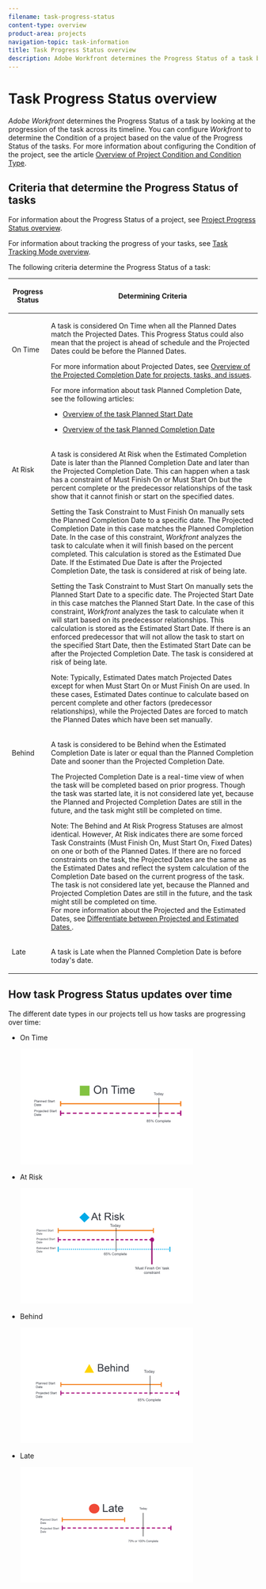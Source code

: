 ```yaml
---
filename: task-progress-status
content-type: overview
product-area: projects
navigation-topic: task-information
title: Task Progress Status overview
description: Adobe Workfront determines the Progress Status of a task by looking at the progression of the task across its timeline. You can configure Workfront to determine the Condition of a project based on the value of the Progress Status of the tasks. For more information about configuring the Condition of the project, see the article Overview of Project Condition and Condition Type.
---
```


# Task Progress Status overview

*Adobe Workfront* determines the Progress Status of a task by looking at the progression of the task across its timeline. You can configure *Workfront* to determine the Condition of a project based on the value of the Progress Status of the tasks. For more information about configuring the Condition of the project, see the article [Overview of Project Condition and Condition Type](../../../manage-work/projects/manage-projects/project-condition-and-condition-type.md).

## Criteria that determine the Progress Status of tasks

For information about the Progress Status of a project, see [Project Progress Status overview](../../../manage-work/projects/planning-a-project/project-progress-status.md).

For information about tracking the progress of your tasks, see [Task Tracking Mode overview](../../../manage-work/tasks/task-information/task-tracking-mode.md).

The following criteria determine the Progress Status of a task: 

<table border="0" cellspacing="15"> 
 <col> 
 <col> 
 <thead> 
  <tr> 
   <th> <p><span class="bold">Progress Status</span> </p> </th> 
   <th> <p><span class="bold">Determining Criteria</span> </p> </th> 
  </tr> 
 </thead> 
 <tbody> 
  <tr valign="top"> 
   <td scope="col"> <p>&nbsp;</p> <p><span class="bold"><br>On Time</span> </p> </td> 
   <td scope="col"> <p>A task is considered <span class="bold">On Time</span> when all the Planned Dates match the Projected Dates. This Progress Status could also mean that the project is ahead of schedule and the Projected Dates could be before the Planned Dates.</p> <p>For more information about Projected Dates, see <a href="../../../manage-work/projects/planning-a-project/project-projected-completion-date.md" class="MCXref xref">Overview of the Projected Completion Date for projects, tasks, and issues</a>.</p> <p>For more information about task Planned Completion Date, see the following articles:</p> 
    <ul> 
     <li> <p><a href="../../../manage-work/tasks/task-information/task-planned-start-date.md" class="MCXref xref">Overview of the task Planned Start Date</a> </p> </li> 
     <li> <p><a href="../../../manage-work/tasks/task-information/task-planned-completion-date.md" class="MCXref xref">Overview of the task Planned Completion Date</a> </p> </li> 
    </ul> </td> 
  </tr> 
  <tr valign="top"> 
   <td> <p>&nbsp;</p> <p><span class="bold">At Risk</span> </p> </td> 
   <td> <p>A task is considered <span class="bold">At Risk</span> when the Estimated Completion Date is later than the Planned Completion Date and later than the Projected Completion Date. This can happen when a task has a constraint of <span class="bold">Must Finish On</span> or <span class="bold">Must Start On</span> but the percent complete or the predecessor relationships of the task show that it cannot finish or start on the specified dates. </p> <p> Setting the Task Constraint to <span class="bold">Must Finish On</span> manually sets the Planned Completion Date to a specific date. The Projected Completion Date in this case matches the Planned Completion Date. In the case of this constraint, <em>Workfront</em> analyzes the task to calculate when it will finish based on the percent completed. This calculation is stored as the Estimated Due Date. If the Estimated Due Date is after the Projected Completion Date, the task is considered at risk of being late. </p> <p> Setting the Task Constraint to <span class="bold">Must Start On</span> manually sets the Planned Start Date to a specific date. The Projected Start Date in this case matches the Planned Start Date. In the case of this constraint, <em>Workfront</em> analyzes the task to calculate when it will start based on its predecessor relationships. This calculation is stored as the Estimated Start Date. If there is an enforced predecessor that will not allow the task to start on the specified Start Date, then the Estimated Start Date can be after the Projected Completion Date. The task is considered at risk of being late. </p> <p>Note:  Typically, Estimated Dates match Projected Dates except for when <span class="bold">Must Start On</span> or <span class="bold">Must Finish On</span> are used. In these cases, Estimated Dates continue to calculate based on percent complete and other factors (predecessor relationships), while the Projected Dates are forced to match the Planned Dates which have been set manually.</p> </td> 
  </tr> 
  <tr valign="top"> 
   <td> <p><span class="bold"><br>Behind</span> </p> </td> 
   <td> <p>A task is considered to be <span class="bold">Behind</span> when the Estimated Completion Date is later or equal than the Planned Completion Date and sooner than the Projected Completion Date.</p> <p>The Projected Completion Date is a real-time view of when the task will be completed based on prior progress. Though the task was started late, it is not considered late yet, because the Planned and Projected Completion Dates are still in the future, and the task might still be completed on time.</p> <p>Note:  The <span class="bold">Behind</span> and <span class="bold">At Risk</span> Progress Statuses are almost identical. However, <span class="bold">At Risk</span> indicates there are some forced Task Constraints (Must Finish On, Must Start On, Fixed Dates) on one or both of the Planned Dates. If there are no forced constraints on the task, the Projected Dates are the same as the Estimated Dates and reflect the system calculation of the Completion Date based on the current progress of the task. The task is not considered late yet, because the Planned and Projected Completion Dates are still in the future, and the task might still be completed on time.<br>For more information about the Projected and the Estimated Dates, see <a href="../../../manage-work/tasks/task-information/differentiate-projected-estimated-dates.md" class="MCXref xref">Differentiate between Projected and Estimated Dates </a>.</p> </td> 
  </tr> 
  <tr valign="top"> 
   <td> <p><span class="bold">Late</span> </p> </td> 
   <td> <p>A task is <span class="bold">Late</span> when the Planned Completion Date is before today's date.<br></p> </td> 
  </tr> 
 </tbody> 
</table>

## How task Progress Status updates over time

The different date types in our projects tell us how tasks are progressing over time:

<ul> 
 <li> <p>On Time</p> <p> <img src="assets/on-time-progress-status-350x233.png" style="width: 350;height: 233;"> </p> </li> 
 <li> <p>At Risk</p> <p> <img src="assets/at-risk-progress-status-350x233.png" style="width: 350;height: 233;"> </p> </li> 
 <li> <p>Behind</p> <p> <img src="assets/behind-progress-status-350x233.png" style="width: 350;height: 233;"> </p> </li> 
 <li> <p>Late</p> <p> <img src="assets/late-progress-status-350x233.png" style="width: 350;height: 233;"> </p> </li> 
</ul>

